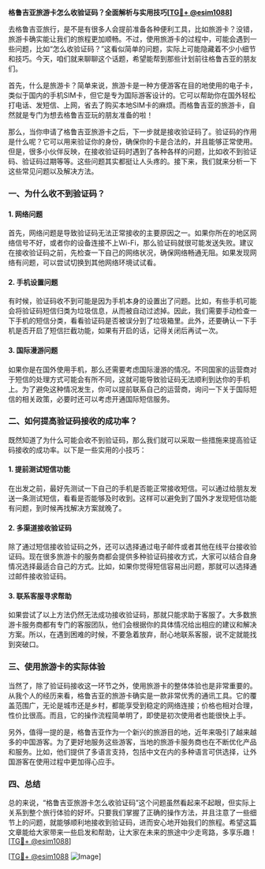 **格鲁吉亚旅游卡怎么收验证码？全面解析与实用技巧[[TG💪+ @esim1088](https://t.me/s/esim1088)]**

去格鲁吉亚旅行，是不是有很多人会提前准备各种便利工具，比如旅游卡？没错，旅游卡确实能让我们的旅程更加顺畅。不过，使用旅游卡的过程中，可能会遇到一些问题，比如“怎么收验证码？”这看似简单的问题，实际上可能隐藏着不少小细节和技巧。今天，咱们就来聊聊这个话题，希望能帮到那些计划前往格鲁吉亚的朋友们。

首先，什么是旅游卡？简单来说，旅游卡是一种方便游客在目的地使用的电子卡，类似于国内的手机SIM卡，但它是专为国际游客设计的。它可以帮助你在国外轻松打电话、发短信、上网，省去了购买本地SIM卡的麻烦。而格鲁吉亚的旅游卡，自然就是专门为想去格鲁吉亚玩的朋友准备的啦！

那么，当你申请了格鲁吉亚旅游卡之后，下一步就是接收验证码了。验证码的作用是什么呢？它可以用来验证你的身份，确保你的卡是合法的，并且能够正常使用。但是，很多小伙伴反映，在接收验证码时遇到了各种各样的问题，比如收不到验证码、验证码过期等等。这些问题其实都挺让人头疼的。接下来，我们就来分析一下这些常见问题以及解决方法。

### 一、为什么收不到验证码？

#### 1. 网络问题
首先，网络问题是导致验证码无法正常接收的主要原因之一。如果你所在的地区网络信号不好，或者你的设备连接不上Wi-Fi，那么验证码就很可能发送失败。建议在接收验证码之前，先检查一下自己的网络状况，确保网络畅通无阻。如果发现网络有问题，可以尝试切换到其他网络环境试试看。

#### 2. 手机设置问题
有时候，验证码收不到可能是因为手机本身的设置出了问题。比如，有些手机可能会将验证码短信归类为垃圾信息，从而被自动过滤掉。因此，我们需要手动检查一下手机的短信分类，看看验证码是否被误分到了垃圾箱里。此外，还要确认一下手机是否开启了短信拦截功能，如果有开启的话，记得关闭后再试一次。

#### 3. 国际漫游问题
如果你是在国外使用手机，那么还需要考虑国际漫游的情况。不同国家的运营商对于短信的处理方式可能会有所不同，这就可能导致验证码无法顺利到达你的手机上。为了避免这种情况发生，你可以提前联系自己的运营商，询问一下关于国际短信的相关政策，必要时还可以考虑开通国际短信服务。

### 二、如何提高验证码接收的成功率？

既然知道了为什么可能会收不到验证码，那么我们就可以采取一些措施来提高验证码接收的成功率。以下是一些实用的小技巧：

#### 1. 提前测试短信功能
在出发之前，最好先测试一下自己的手机是否能正常接收短信。可以通过给朋友发送一条测试短信，看看是否能够及时收到。这样可以避免到了国外才发现短信功能有问题，到时候再找解决方案就晚了。

#### 2. 多渠道接收验证码
除了通过短信接收验证码之外，还可以选择通过电子邮件或者其他在线平台接收验证码。现在很多旅游卡的服务商都会提供多种验证码接收方式，大家可以结合自身情况选择最适合自己的方式。比如，如果你觉得短信容易出问题，那就可以选择通过邮件接收验证码。

#### 3. 联系客服寻求帮助
如果尝试了以上方法仍然无法成功接收验证码，那就只能求助于客服了。大多数旅游卡服务商都有专门的客服团队，他们会根据你的具体情况给出相应的建议和解决方案。所以，在遇到困难的时候，不要急着放弃，耐心地联系客服，说不定就能找到突破口。

### 三、使用旅游卡的实际体验

当然了，除了验证码接收这一环节之外，使用旅游卡的整体体验也是非常重要的。从我个人的经历来看，格鲁吉亚的旅游卡确实是一款非常优秀的通讯工具。它的覆盖范围广，无论是城市还是乡村，都能享受到稳定的网络连接；价格也相对合理，性价比很高。而且，它的操作流程简单明了，即使是初次使用者也能很快上手。

另外，值得一提的是，格鲁吉亚作为一个新兴的旅游目的地，近年来吸引了越来越多的中国游客。为了更好地服务这些游客，当地的旅游卡服务商也在不断优化产品和服务。比如，他们提供了多语言支持，包括中文在内的多种语言可供选择，让外国游客在使用过程中更加得心应手。

### 四、总结

总的来说，“格鲁吉亚旅游卡怎么收验证码”这个问题虽然看起来不起眼，但实际上关系到整个旅行体验的好坏。只要我们掌握了正确的操作方法，并且注意了一些细节上的问题，就能够顺利地接收到验证码，进而安心地开始我们的旅程。希望这篇文章能给大家带来一些启发和帮助，让大家在未来的旅途中少走弯路，多享乐趣！[[TG💪+ @esim1088](https://t.me/s/esim1088)]

[[TG💪+ @esim1088](https://t.me/s/esim1088) ![Image](https://i.postimg.cc/4NQfJmqS/Snipaste-2025-05-13-00-14-12.png)]